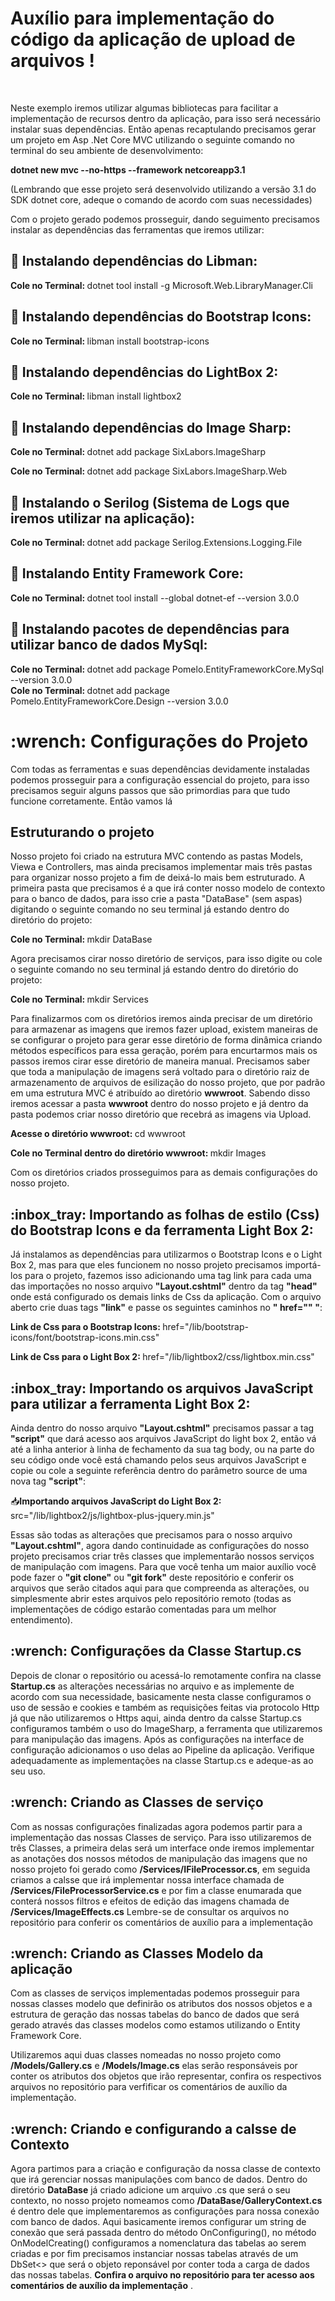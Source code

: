 <h1> Auxílio para implementação do código da aplicação de upload de arquivos !</h1>

</br>

<p> Neste exemplo iremos utilizar algumas bibliotecas para facilitar a implementação de recursos dentro da aplicação, para isso será necessário instalar suas dependências. Então apenas recaptulando precisamos gerar um projeto em Asp .Net Core MVC utilizando o seguinte comando no terminal do seu ambiente de desenvolvimento: </p>

<b><p> dotnet new mvc --no-https --framework netcoreapp3.1 </p></b>

<p>(Lembrando que esse projeto será desenvolvido utilizando a versão 3.1 do SDK dotnet core, adeque o comando de acordo com suas necessidades)</p>

<p> Com o projeto gerado podemos prosseguir, dando seguimento precisamos instalar as dependências das ferramentas que iremos utilizar:</p>

<b><h2>:floppy_disk:  Instalando dependências do Libman: </h2></b>

<span> <b>Cole no Terminal: </b> dotnet tool install -g Microsoft.Web.LibraryManager.Cli </span>

<b><h2>:floppy_disk:  Instalando dependências do Bootstrap Icons: </h2></b>

<span><b>Cole no Terminal: </b> libman install bootstrap-icons </span>

<b><h2>:floppy_disk:  Instalando dependências do LightBox 2: </h2></b>

<span><b>Cole no Terminal: </b> libman install lightbox2 </span>

<b><h2>:floppy_disk:  Instalando dependências do Image Sharp: </h2></b>

<span><b>Cole no Terminal: </b> dotnet add package SixLabors.ImageSharp </span>

<span><b>Cole no Terminal: </b> dotnet add package SixLabors.ImageSharp.Web </span>

<b><h2>:floppy_disk:  Instalando o Serilog (Sistema de Logs que iremos utilizar na aplicação): </h2></b>

<span><b>Cole no Terminal: </b> dotnet add package Serilog.Extensions.Logging.File </span>

<b><h2>:floppy_disk:  Instalando Entity Framework Core: </h2></b>

<span><b>Cole no Terminal: </b> dotnet tool install --global dotnet-ef --version 3.0.0 </span>

<b><h2>:floppy_disk:  Instalando pacotes de dependências para utilizar banco de dados MySql: </h2></b>

<span><b>Cole no Terminal: </b> dotnet add package Pomelo.EntityFrameworkCore.MySql --version 3.0.0 </span>
</br>
<span><b>Cole no Terminal: </b> dotnet add package Pomelo.EntityFrameworkCore.Design --version 3.0.0 </span>

<h1>:wrench: Configurações do Projeto</h1>

<p> Com todas as ferramentas e suas dependências devidamente instaladas podemos prosseguir para a configuração essencial do projeto, para isso precisamos seguir alguns passos que são primordias para que tudo funcione corretamente. Então vamos lá</p>

<h2>Estruturando o projeto</h2>

<p>Nosso projeto foi criado na estrutura MVC contendo as pastas Models, Viewa e Controllers, mas ainda precisamos implementar mais três pastas para organizar nosso projeto a fim de deixá-lo mais bem estruturado. A primeira pasta que precisamos é a que irá conter nosso modelo de contexto para o banco de dados, para isso crie a pasta "DataBase" (sem aspas) digitando o seguinte comando no seu terminal já estando dentro do diretório do projeto: </p>

<span><b>Cole no Terminal: </b> mkdir DataBase</span>

<p>Agora precisamos cirar nosso diretório de serviços, para isso digite ou cole o seguinte comando no seu terminal já estando dentro do diretório do projeto: </p>

<span><b>Cole no Terminal: </b> mkdir Services</span>

<p>Para finalizarmos com os diretórios iremos ainda precisar de um diretório para armazenar as imagens que iremos fazer upload, existem maneiras de se configurar o projeto para gerar esse diretório de forma dinâmica criando métodos específicos para essa geração, porém para encurtarmos mais os passos iremos cirar esse diretório de maneira manual. Precisamos saber que toda a manipulação de imagens será voltado para o diretório raiz de armazenamento de arquivos de esilização do nosso projeto, que por padrão em uma estrutura MVC é atribuído ao diretório <b>wwwroot</b>. Sabendo disso iremos acessar a pasta <b>wwwroot</b> dentro do nosso projeto e já dentro da pasta podemos criar nosso diretório que recebrá as imagens via Upload.</p>

<span><b>Acesse o diretório wwwroot: </b> cd wwwroot</span>

<span><b>Cole no Terminal dentro do diretório wwwroot: </b>mkdir Images</span>

<p>Com os diretórios criados prosseguimos para as demais configurações do nosso projeto.</p>

<h2>:inbox_tray: Importando as folhas de estilo (Css) do Bootstrap Icons e da ferramenta Light Box 2: </h2>

<p>Já instalamos as dependências para utilizarmos o Bootstrap Icons e o Light Box 2, mas para que eles funcionem no nosso projeto precisamos importá-los para o projeto, fazemos isso adicionando uma tag link para cada uma das importações no nosso arquivo <b>"Layout.cshtml"</b> dentro da tag <b>"head"</b> onde está configurado os demais links de Css da aplicação. Com o arquivo aberto crie duas tags <b>"link"</b> e passe os seguintes caminhos no <b>" href="" "</b>: </p>

<span><b>Link de Css para o Bootstrap Icons: </b> href="/lib/bootstrap-icons/font/bootstrap-icons.min.css" </span>

<span><b>Link de Css para o Light Box 2: </b> href="/lib/lightbox2/css/lightbox.min.css" </span>

<h2>:inbox_tray: Importando os arquivos JavaScript para utilizar a ferramenta Light Box 2: </h2>

<p>Ainda dentro do nosso arquivo <b>"Layout.cshtml"</b> precisamos passar a tag <b>"script"</b> que dará acesso aos arquivos JavaScript do light box 2, então vá até a linha anterior à linha de fechamento da sua tag body, ou na parte do seu código onde você está chamando pelos seus arquivos JavaScript e copie ou cole a seguinte referência dentro do parâmetro source de uma nova tag <b>"script"</b>: </p>

<span>:inbox_tray:<b>Importando arquivos JavaScript do Light Box 2:</b> src="/lib/lightbox2/js/lightbox-plus-jquery.min.js" </span>

<p>Essas são todas as alterações que precisamos para o nosso arquivo <b>"Layout.cshtml"</b>, agora dando continuidade as configurações do nosso projeto precisamos criar três classes que implementarão nossos serviços de manipulação com imagens. Para que você tenha um maior auxílio você pode fazer o <b>"git clone"</b> ou <b>"git fork"</b> deste repositório e conferir os arquivos que serão citados aqui para que compreenda as alterações, ou simplesmente abrir estes arquivos pelo repositório remoto (todas as implementações de código estarão comentadas para um melhor entendimento).</p>

<h2>:wrench: Configurações da Classe <b>Startup.cs</b> </h2>

<p>Depois de clonar o repositório ou acessá-lo remotamente confira na classe <b>Startup.cs</b> as alterações necessárias no arquivo e as implemente de acordo com sua necessidade, basicamente nesta classe configuramos o uso de sessão e cookies e também as requisições feitas via protocolo Http já que não utilizaremos o Https aqui, ainda dentro da calsse Startup.cs configuramos também o uso do ImageSharp, a ferramenta que utilizaremos para manipulação das imagens. Após as configurações na interface de configuração adicionamos o uso delas ao Pipeline da aplicação. Verifique adequadamente as implementações na classe Startup.cs e adeque-as ao seu uso.</p>

<h2>:wrench: Criando as Classes de serviço </h2>

<p>Com as nossas configurações finalizadas agora podemos partir para a implementação das nossas Classes de serviço. Para isso utilizaremos de três Classes, a primeira delas será um interface onde iremos implementar as anotações dos nossos métodos de manipulação das imagens que no nosso projeto foi gerado como <b>/Services/IFileProcessor.cs</b>, em seguida criamos a calsse que irá implementar nossa interface chamada de  <b>/Services/FileProcessorService.cs</b> e por fim a classe enumarada que conterá nossos filtros e efeitos de edição das imagens chamada de <b>/Services/ImageEffects.cs</b> Lembre-se de consultar os arquivos no repositório para conferir os comentários de auxílio para a implementação</p>

<h2>:wrench: Criando as Classes Modelo da aplicação </h2>

<p>Com as classes de serviços implementadas podemos prosseguir para nossas classes modelo que definirão os atributos dos nossos objetos e a estrutura de geração das nossas tabelas do banco de dados que será gerado através das classes modelos como estamos utilizando o Entity Framework Core.</p>

<p>Utilizaremos aqui duas classes nomeadas no nosso projeto como <b>/Models/Gallery.cs</b> e <b>/Models/Image.cs</b> elas serão responsáveis por conter os atributos dos objetos que irão representar, confira os respectivos arquivos no repositório para verfificar os comentários de auxílio da implementação.</p>

<h2>:wrench: Criando e configurando a calsse de Contexto </h2>

<p>Agora partimos para a criação e configuração da nossa classe de contexto que irá gerenciar nossas manipulações com banco de dados. Dentro do diretório <b>DataBase</b> já criado adicione um arquivo .cs que será o seu contexto, no nosso projeto nomeamos como <b>/DataBase/GalleryContext.cs</b> é dentro dele que implementaremos as configurações para nossa conexão com banco de dados. Aqui basicamente iremos configurar um string de conexão que será passada dentro do método OnConfiguring(), no método OnModelCreating() configuramos a nomenclatura das tabelas ao serem criadas e por fim precisamos instanciar nossas tabelas através de um DbSet<> que será o objeto reponsável por conter toda a carga de dados das nossas tabelas. <b>Confira o arquivo no repositório para ter acesso aos comentários de auxílio da implementação</b> .<p>